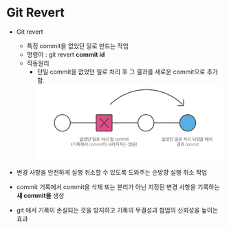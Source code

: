 # Git Revert

- Git revert
    - 특정 commit을 없었던 일로 만드는 작업
    - 명령어 : git revert **commit id** 
    - 작동원리
        - 단일 commit을 없었던 일로 처리 후 그 결과를 새로운 commit으로 추가함.
        ![alt text](/TIL/Git/img/gitrevert.png)

- 변경 사항을 안전하게 실행 취소할 수 있도록 도와주는 순방향 실행 취소 작업
- commit 기록에서 commit을 삭제 또는 분리가 아닌 지정된 변경 사항을 기록하는 **새 commit을** 생성
- git 에서 기록이 손실되는 것을 방지하고 기록의 무결성과 협업의 신뢰성을 높이는 효과